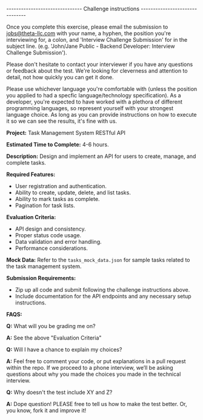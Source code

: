 ------------------------------- Challenge instructions -------------------------------

Once you complete this exercise, please email the submission to jobs@theta-llc.com with your name, a hyphen, the position you're interviewing for, a colon, and 'Interview Challenge Submission' for in the subject line. (e.g. 'John/Jane Public - Backend Developer: Interview Challenge Submission').

Please don't hesitate to contact your interviewer if you have any questions or feedback about the test. We're looking for cleverness and attention to detail, not how quickly you can get it done.

Please use whichever language you're comfortable with (unless the position you applied to had a specfic language/technology specification). As a developer, you're expected to have worked with a plethora of different programming languages, so represent yourself with your strongest language choice. As long as you can provide instructions on how to execute it so we can see the results, it's fine with us.

**Project:** Task Management System RESTful API

**Estimated Time to Complete:** 4-6 hours.

**Description:** Design and implement an API for users to create, manage, and complete tasks.

**Required Features:**
- User registration and authentication.
- Ability to create, update, delete, and list tasks.
- Ability to mark tasks as complete.
- Pagination for task lists.

**Evaluation Criteria:**
- API design and consistency.
- Proper status code usage.
- Data validation and error handling.
- Performance considerations.

**Mock Data:**
Refer to the `tasks_mock_data.json` for sample tasks related to the task management system.

**Submission Requirements:**
- Zip up all code and submit following the challenge instructions above.
- Include documentation for the API endpoints and any necessary setup instructions.

**FAQS:**

**Q:** What will you be grading me on?

**A:** See the above "Evaluation Criteria"

**Q:** Will I have a chance to explain my choices?

**A:** Feel free to comment your code, or put explanations in a pull request within the repo. If we proceed to a phone interview, we’ll be asking questions about why you made the choices you made in the technical interview.

**Q:** Why doesn't the test include XY and Z?

**A:** Dope question! PLEASE free to tell us how to make the test better. Or, you know, fork it and improve it! 
